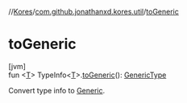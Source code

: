 //[Kores](../../index.md)/[com.github.jonathanxd.kores.util](index.md)/[toGeneric](to-generic.md)

# toGeneric

[jvm]\
fun <[T](to-generic.md)> TypeInfo<[T](to-generic.md)>.[toGeneric](to-generic.md)(): [GenericType](../com.github.jonathanxd.kores.type/-generic-type/index.md)

Convert type info to [Generic](../com.github.jonathanxd.kores.type/-generic/index.md).
